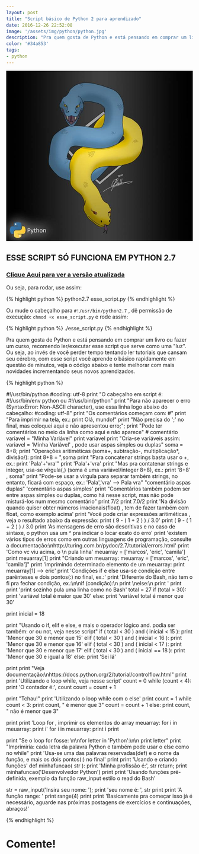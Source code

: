 ```yaml
---
layout: post
title: "Script básico de Python 2 para aprendizado"
date: 2016-12-26 22:52:08
image: '/assets/img/python/python.jpg'
description: "Pra quem gosta de Python e está pensando em comprar um livro ou fazer um curso, recomendo ler/executar esse script que serve como uma 'luz'."
color: '#34a853'
tags:
- python
---
```


![Python](/assets/img/python/python.jpg)

## ESSE SCRIPT SÓ FUNCIONA EM PYTHON 2.7
### [Clique Aqui para ver a versão atualizada]()

Ou seja, para rodar, use assim:

{% highlight python %}
python2.7 esse_script.py
{% endhighlight %}

Ou mude o cabeçalho para `#!/usr/bin/python2.7` , dê permissão de execução: `chmod +x esse_script.py` e rode assim:

{% highlight python %}
./esse_script.py
{% endhighlight %}

Pra quem gosta de Python e está pensando em comprar um livro ou fazer um curso, recomendo ler/executar esse script que serve como uma "luz". Ou seja, ao invés de você perder tempo tentando ler tutoriais que cansam seu cérebro, com esse script você aprende o básico rapidamente em questão de minutos, veja o código abaixo e tente melhorar com mais novidades incrementando seus novos aprendizados.

{% highlight python %}

#!/usr/bin/python
#coding: utf-8
print "O cabeçalho em script é: #!/usr/bin/env python ou #!/usr/bin/python"
print "Para não aparecer o erro (SyntaxError: Non-ASCII character), use essa linha logo abaixo do cabeçalho: #coding: utf-8"
print "Os comentários começam com: #"
print "Para imprimir na tela, ex.: print Olá, mundo!"
print "Não precisa do ';' no final, mas coloquei aqui e não apresentou erro;";
print "Pode ter comentários no meio da linha como aqui e não aparece" # comentário
variavel = "Minha Variável"
print variavel
print "Cria-se variáveis assim: variavel = 'Minha Variável' , pode usar aspas simples ou duplas"
soma = 8+8;
print "Operações aritiméticas (soma+, subtração-, multiplicação*, divisão/): print 8+8 = ",soma
print "Para concatenar strings basta usar o +, ex.: print 'Pala'+'vra'"
print 'Pala'+'vra'
print "Mas pra contatenar strings e integer, usa-se vírgula(,) (soma é uma variável/integer 8+8), ex.: print '8+8' , soma"
print "Pode-se usar a vírgula para separar também strings, no entanto, ficará com espaço, ex.: 'Pala','vra' --> Pala vra"
"comentário aspas duplas"
'comentário aspas simples'
print "Comentários também podem ser entre aspas simples ou duplas, como há nesse script, mas não pode misturá-los num mesmo comentário"
print 7/2
print 7.0/2
print 'Na divisão quando quiser obter números irracionais(float) , tem de fazer também com float, como exemplo acima'
print 'Você pode criar expressões aritiméticas , veja o resultado abaixo da expressão: print ( 9 - ( 1 + 2 ) ) / 3.0'
print ( 9 - ( 1 + 2 ) ) / 3.0
print 'As mensagens de erro são descritivas e no caso de sintaxe, o python usa um  ^ pra indicar o locar exato do erro'
print 'existem vários tipos de erros como em outras linguagens de programação, consulte a documentação:\nhttp://turing.com.br/pydoc/2.7/tutorial/errors.html'
print 'Como vc viu acima, o \\n pula linha'
meuarray = ['marcos', 'eric', 'camila']
print meuarray[1]
print "Criando um meuarray: meuarray = ['marcos', 'eric', 'camila']"
print 'imprimindo determinado elemento de um meuarray: print meuarray[1] --> eric'
print 'Condições if e else usa-se condição entre parênteses e dois pontos(:) no final, ex.:'
print 'Diferente do Bash, não tem o fi pra fechar condição, ex.:\n\nif (condição):\n	print \nelse:\n	print '
print
print 'print sozinho pula uma linha como no Bash'
total = 27
if (total > 30):
	print 'variável total é maior que 30'
else:
	print 'variável total é menor que 30'

print
inicial = 18

print "Usando o if, elif e else, e mais o operador lógico and. podia ser também: or ou not, veja nesse script"
if ( total < 30 ) and ( inicial < 15 ):
	print 'Menor que 30 e menor que 15'
elif ( total < 30 ) and ( inicial < 16 ):
	print 'Menor que 30 e menor que 16'
elif ( total < 30 ) and ( inicial < 17 ):
	print 'Menor que 30 e menor que 17'
elif ( total < 30 ) and ( inicial == 18 ):
	print 'Menor que 30 e igual a 18'
else:
	print 'Sei lá'

print
print "Veja documentação:\nhttps://docs.python.org/2/tutorial/controlflow.html"
print
print 'Utilizando o loop while, veja nesse script'
count = 0
while (count < 4):
   print 'O contador é:', count
   count = count + 1

print "Tchau!"
print 'Utilizando o loop while com o else'
print
count = 1
while count < 3:
   print count, " é  menor que 3"
   count = count + 1
else:
   print count, " não é menor que 3"

print
print 'Loop for , imprimir os elementos do array meuarray: for i in meuarray: print i'
for i in meuarray: print i
print

print "Se o loop for fosse: \n\nfor letter in 'Python':\n\n	print letter"
print "Imprimiria: cada letra da palavra Python e também pode usar o else como no while"
print 'Usa-se uma das palavras reservadas(def) e o nome da função, e mais os dois pontos(:) no final'
print
print 'Usando e criando funções'
def minhafuncao( str ):
	print 'Minha profissão é:', str
	return;
print
minhafuncao('Desenvolvedor Python')
print
print 'Usando funções pré-definida, exemplo da função raw_input estilo o read do Bash'

str = raw_input('Insira seu nome: ');
print 'seu nome é: ', str
print
print 'A função range: '
print range(4)
print
print 'Basicamente pra começar isso já é necessário, aguarde nas próximas postagens de exercícios e continuações, abraços!'

{% endhighlight %}

# Comente!

<script async src="https://pagead2.googlesyndication.com/pagead/js/adsbygoogle.js"></script>

<!-- Informat -->
<ins class="adsbygoogle"
 style="display:block"
 data-ad-client="ca-pub-2838251107855362"
 data-ad-slot="2327980059"
 data-ad-format="auto"
 data-full-width-responsive="true"></ins>

<script>
(adsbygoogle = window.adsbygoogle || []).push({});
</script>

